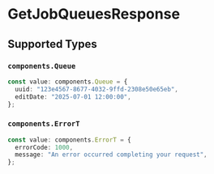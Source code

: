 # GetJobQueuesResponse


## Supported Types

### `components.Queue`

```typescript
const value: components.Queue = {
  uuid: "123e4567-8677-4032-9ffd-2308e50e65eb",
  editDate: "2025-07-01 12:00:00",
};
```

### `components.ErrorT`

```typescript
const value: components.ErrorT = {
  errorCode: 1000,
  message: "An error occurred completing your request",
};
```

